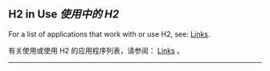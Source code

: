 ## H2 in Use *使用中的 H2*

For a list of applications that work with or use H2, see: [Links](https://h2database.com/html/links.html).


有关使用或使用 H2 的应用程序列表，请参阅： [Links]() 。

---
